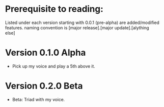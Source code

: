 # Prerequisite to reading:
Listed under each version starting with 0.0.1 (pre-alpha) are added/modified features. naming convention is [major release].[major update].[alything else]

# Version 0.1.0 Alpha
* Pick up my voice and play a 5th above it.

# Version 0.2.0 Beta
* Beta: Triad with my voice.